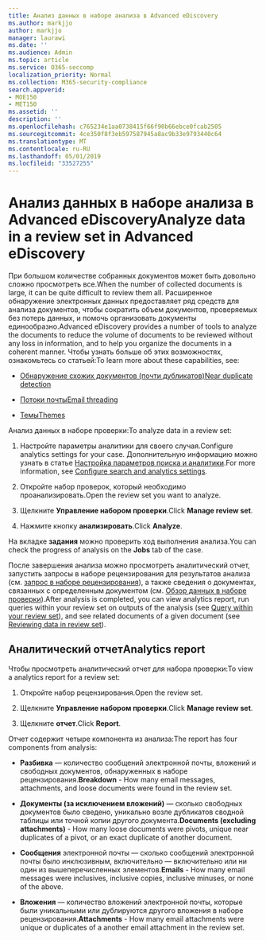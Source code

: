 ```yaml
---
title: Анализ данных в наборе анализа в Advanced eDiscovery
ms.author: markjjo
author: markjjo
manager: laurawi
ms.date: ''
ms.audience: Admin
ms.topic: article
ms.service: O365-seccomp
localization_priority: Normal
ms.collection: M365-security-compliance
search.appverid:
- MOE150
- MET150
ms.assetid: ''
description: ''
ms.openlocfilehash: c765234e1aa0738415f66f90b66ebce0fcab2505
ms.sourcegitcommit: 4ce350f8f3eb597587945a8ac9b33e9793440c64
ms.translationtype: MT
ms.contentlocale: ru-RU
ms.lasthandoff: 05/01/2019
ms.locfileid: "33527255"
---
```

# <a name="analyze-data-in-a-review-set-in-advanced-ediscovery"></a><span data-ttu-id="5f716-102">Анализ данных в наборе анализа в Advanced eDiscovery</span><span class="sxs-lookup"><span data-stu-id="5f716-102">Analyze data in a review set in Advanced eDiscovery</span></span>

<span data-ttu-id="5f716-103">При большом количестве собранных документов может быть довольно сложно просмотреть все.</span><span class="sxs-lookup"><span data-stu-id="5f716-103">When the number of collected documents is large, it can be quite difficult to review them all.</span></span> <span data-ttu-id="5f716-104">Расширенное обнаружение электронных данных предоставляет ряд средств для анализа документов, чтобы сократить объем документов, проверяемых без потерь данных, и помочь организовать документы единообразно.</span><span class="sxs-lookup"><span data-stu-id="5f716-104">Advanced eDiscovery provides a number of tools to analyze the documents to reduce the volume of documents to be reviewed without any loss in information, and to help you organize the documents in a coherent manner.</span></span> <span data-ttu-id="5f716-105">Чтобы узнать больше об этих возможностях, ознакомьтесь со статьей:</span><span class="sxs-lookup"><span data-stu-id="5f716-105">To learn more about these capabilities, see:</span></span>

- [<span data-ttu-id="5f716-106">Обнаружение схожих документов (почти дубликатов)</span><span class="sxs-lookup"><span data-stu-id="5f716-106">Near duplicate detection</span></span>](near-duplicates.md)

- [<span data-ttu-id="5f716-107">Потоки почты</span><span class="sxs-lookup"><span data-stu-id="5f716-107">Email threading</span></span>](email-threading.md)

- [<span data-ttu-id="5f716-108">Темы</span><span class="sxs-lookup"><span data-stu-id="5f716-108">Themes</span></span>](themes.md)

<span data-ttu-id="5f716-109">Анализ данных в наборе проверки:</span><span class="sxs-lookup"><span data-stu-id="5f716-109">To analyze data in a review set:</span></span>

1. <span data-ttu-id="5f716-110">Настройте параметры аналитики для своего случая.</span><span class="sxs-lookup"><span data-stu-id="5f716-110">Configure analytics settings for your case.</span></span> <span data-ttu-id="5f716-111">Дополнительную информацию можно узнать в статье [Настройка параметров поиска и аналитики](configure-search-analytics-settings.md).</span><span class="sxs-lookup"><span data-stu-id="5f716-111">For more information, see [Configure search and analytics settings](configure-search-analytics-settings.md).</span></span>

2. <span data-ttu-id="5f716-112">Откройте набор проверок, который необходимо проанализировать.</span><span class="sxs-lookup"><span data-stu-id="5f716-112">Open the review set you want to analyze.</span></span>

3. <span data-ttu-id="5f716-113">Щелкните **Управление набором проверки**.</span><span class="sxs-lookup"><span data-stu-id="5f716-113">Click **Manage review set**.</span></span>

4. <span data-ttu-id="5f716-114">Нажмите кнопку **анализировать**.</span><span class="sxs-lookup"><span data-stu-id="5f716-114">Click **Analyze**.</span></span>

<span data-ttu-id="5f716-115">На вкладке **задания** можно проверить ход выполнения анализа.</span><span class="sxs-lookup"><span data-stu-id="5f716-115">You can check the progress of analysis on the **Jobs** tab of the case.</span></span>

 <span data-ttu-id="5f716-116">После завершения анализа можно просмотреть аналитический отчет, запустить запросы в наборе рецензирования для результатов анализа (см. [запрос в наборе рецензирования](review-set-search.md)), а также сведения о документах, связанных с определенным документом (см. [Обзор данных в наборе проверки](reviewing-data-in-review-set.md)).</span><span class="sxs-lookup"><span data-stu-id="5f716-116">After analysis is completed, you can view analytics report, run queries within your review set on outputs of the analysis (see [Query within your review set](review-set-search.md)), and see related documents of a given document (see [Reviewing data in review set](reviewing-data-in-review-set.md)).</span></span>

## <a name="analytics-report"></a><span data-ttu-id="5f716-117">Аналитический отчет</span><span class="sxs-lookup"><span data-stu-id="5f716-117">Analytics report</span></span>

<span data-ttu-id="5f716-118">Чтобы просмотреть аналитический отчет для набора проверки:</span><span class="sxs-lookup"><span data-stu-id="5f716-118">To view a analytics report for a review set:</span></span>

1. <span data-ttu-id="5f716-119">Откройте набор рецензирования.</span><span class="sxs-lookup"><span data-stu-id="5f716-119">Open the review set.</span></span>

2. <span data-ttu-id="5f716-120">Щелкните **Управление набором проверки**.</span><span class="sxs-lookup"><span data-stu-id="5f716-120">Click **Manage review set**.</span></span>

3. <span data-ttu-id="5f716-121">Щелкните **отчет**.</span><span class="sxs-lookup"><span data-stu-id="5f716-121">Click **Report**.</span></span>

<span data-ttu-id="5f716-122">Отчет содержит четыре компонента из анализа:</span><span class="sxs-lookup"><span data-stu-id="5f716-122">The report has four components from analysis:</span></span>

- <span data-ttu-id="5f716-123">**Разбивка** — количество сообщений электронной почты, вложений и свободных документов, обнаруженных в наборе рецензирования.</span><span class="sxs-lookup"><span data-stu-id="5f716-123">**Breakdown** - How many email messages, attachments, and loose documents were found in the review set.</span></span>

- <span data-ttu-id="5f716-124">**Документы (за исключением вложений)** — сколько свободных документов было сведено, уникально возле дубликатов сводной таблицы или точной копии другого документа.</span><span class="sxs-lookup"><span data-stu-id="5f716-124">**Documents (excluding attachments)** - How many loose documents were pivots, unique near duplicates of a pivot, or an exact duplicate of another document.</span></span>

- <span data-ttu-id="5f716-125">**Сообщения** электронной почты — сколько сообщений электронной почты было инклюзивным, включительно — включительно или ни один из вышеперечисленных элементов.</span><span class="sxs-lookup"><span data-stu-id="5f716-125">**Emails** - How many email messages were inclusives, inclusive copies, inclusive minuses, or none of the above.</span></span>

- <span data-ttu-id="5f716-126">**Вложения** — количество вложений электронной почты, которые были уникальными или дублируются другого вложения в наборе рецензирования.</span><span class="sxs-lookup"><span data-stu-id="5f716-126">**Attachments** - How many email attachments were unique or duplicates of a another email attachment in the review set.</span></span>